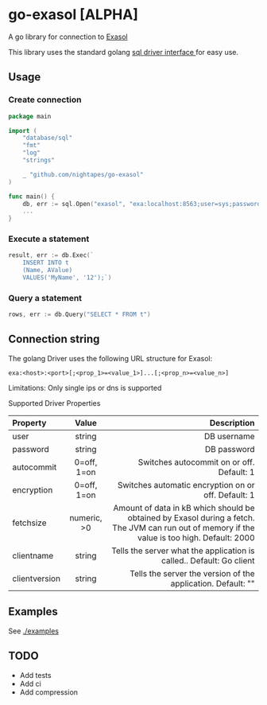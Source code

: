 # go-exasol [ALPHA]

A go library for connection to [Exasol](https://www.exasol.com/)

This library uses the standard golang [sql driver interface ](https://golang.org/pkg/database/sql/) for easy use.

## Usage

### Create connection

```go
package main

import (
	"database/sql"
	"fmt"
	"log"
	"strings"

	_ "github.com/nightapes/go-exasol"
)

func main() {
    db, err := sql.Open("exasol", "exa:localhost:8563;user=sys;password=<password>")
    ...
}
```

### Execute a statement

```go
result, err := db.Exec(`
    INSERT INTO t
    (Name, AValue)
    VALUES('MyName', '12');`)
```

### Query a statement

```go
rows, err := db.Query("SELECT * FROM t")
```

## Connection string

The golang Driver uses the following URL structure for Exasol:

`exa:<host>:<port>[;<prop_1>=<value_1>]...[;<prop_n>=<value_n>]`

Limitations: Only single ips or dns is supported

Supported Driver Properties

| Property    |     Value     |                                         Description |
| :---------- | :-----------: | --------------------------------------------------: |
| user |  string  |           DB username |
| password |  string  |          DB password |
| autocommit |  0=off, 1=on  |           Switches autocommit on or off. Default: 1 |
| encryption |  0=off, 1=on  | Switches automatic encryption on or off. Default: 1 |
| fetchsize   | numeric, >0 | Amount of data in kB which should be obtained by Exasol during a fetch. The JVM can run out of memory if the value is too high. Default: 2000|
| clientname |  string  | Tells the server what the application is called.. Default: Go client |
| clientversion |  string  | Tells the server the version of the application. Default: "" |


## Examples

See [./examples](https://github.com/Nightapes/go-exasol/blob/main/examples)

## TODO

* Add tests
* Add ci
* Add compression
